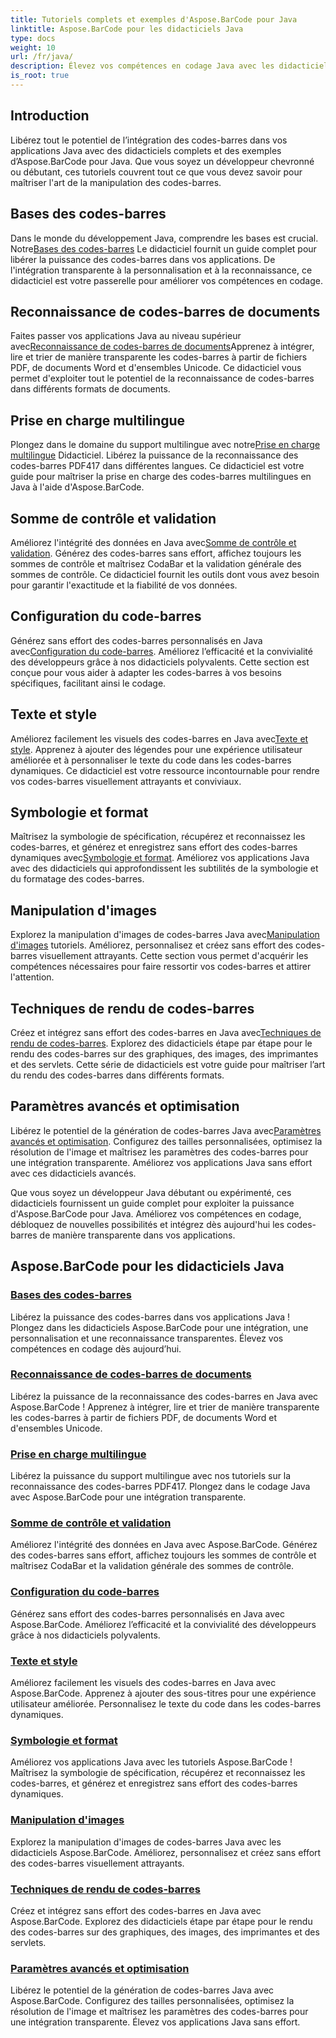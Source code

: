 ```yaml
---
title: Tutoriels complets et exemples d'Aspose.BarCode pour Java
linktitle: Aspose.BarCode pour les didacticiels Java
type: docs
weight: 10
url: /fr/java/
description: Élevez vos compétences en codage Java avec les didacticiels Aspose.BarCode. Bénéficiez d’une intégration, d’une personnalisation et d’une reconnaissance transparentes. Plongez dès aujourd’hui dans le pouvoir des codes-barres.
is_root: true
---
```

## Introduction

Libérez tout le potentiel de l’intégration des codes-barres dans vos applications Java avec des didacticiels complets et des exemples d’Aspose.BarCode pour Java. Que vous soyez un développeur chevronné ou débutant, ces tutoriels couvrent tout ce que vous devez savoir pour maîtriser l'art de la manipulation des codes-barres.

## Bases des codes-barres

 Dans le monde du développement Java, comprendre les bases est crucial. Notre[Bases des codes-barres](./barcode-basics/) Le didacticiel fournit un guide complet pour libérer la puissance des codes-barres dans vos applications. De l'intégration transparente à la personnalisation et à la reconnaissance, ce didacticiel est votre passerelle pour améliorer vos compétences en codage.

## Reconnaissance de codes-barres de documents

 Faites passer vos applications Java au niveau supérieur avec[Reconnaissance de codes-barres de documents](./document-barcode-recognition/)Apprenez à intégrer, lire et trier de manière transparente les codes-barres à partir de fichiers PDF, de documents Word et d'ensembles Unicode. Ce didacticiel vous permet d'exploiter tout le potentiel de la reconnaissance de codes-barres dans différents formats de documents.

## Prise en charge multilingue

 Plongez dans le domaine du support multilingue avec notre[Prise en charge multilingue](./multilingual-support/) Didacticiel. Libérez la puissance de la reconnaissance des codes-barres PDF417 dans différentes langues. Ce didacticiel est votre guide pour maîtriser la prise en charge des codes-barres multilingues en Java à l'aide d'Aspose.BarCode.

## Somme de contrôle et validation

 Améliorez l'intégrité des données en Java avec[Somme de contrôle et validation](./checksum-and-validation/). Générez des codes-barres sans effort, affichez toujours les sommes de contrôle et maîtrisez CodaBar et la validation générale des sommes de contrôle. Ce didacticiel fournit les outils dont vous avez besoin pour garantir l'exactitude et la fiabilité de vos données.

## Configuration du code-barres

 Générez sans effort des codes-barres personnalisés en Java avec[Configuration du code-barres](./barcode-configuration/). Améliorez l’efficacité et la convivialité des développeurs grâce à nos didacticiels polyvalents. Cette section est conçue pour vous aider à adapter les codes-barres à vos besoins spécifiques, facilitant ainsi le codage.

## Texte et style

Améliorez facilement les visuels des codes-barres en Java avec[Texte et style](./text-and-styling/). Apprenez à ajouter des légendes pour une expérience utilisateur améliorée et à personnaliser le texte du code dans les codes-barres dynamiques. Ce didacticiel est votre ressource incontournable pour rendre vos codes-barres visuellement attrayants et conviviaux.

## Symbologie et format

 Maîtrisez la symbologie de spécification, récupérez et reconnaissez les codes-barres, et générez et enregistrez sans effort des codes-barres dynamiques avec[Symbologie et format](./symbology-and-format/). Améliorez vos applications Java avec des didacticiels qui approfondissent les subtilités de la symbologie et du formatage des codes-barres.

## Manipulation d'images

 Explorez la manipulation d'images de codes-barres Java avec[Manipulation d'images](./image-manipulation/) tutoriels. Améliorez, personnalisez et créez sans effort des codes-barres visuellement attrayants. Cette section vous permet d'acquérir les compétences nécessaires pour faire ressortir vos codes-barres et attirer l'attention.

## Techniques de rendu de codes-barres

 Créez et intégrez sans effort des codes-barres en Java avec[Techniques de rendu de codes-barres](./barcode-rendering-techniques/). Explorez des didacticiels étape par étape pour le rendu des codes-barres sur des graphiques, des images, des imprimantes et des servlets. Cette série de didacticiels est votre guide pour maîtriser l’art du rendu des codes-barres dans différents formats.

## Paramètres avancés et optimisation

Libérez le potentiel de la génération de codes-barres Java avec[Paramètres avancés et optimisation](./advanced-settings-and-optimization/). Configurez des tailles personnalisées, optimisez la résolution de l'image et maîtrisez les paramètres des codes-barres pour une intégration transparente. Améliorez vos applications Java sans effort avec ces didacticiels avancés.

Que vous soyez un développeur Java débutant ou expérimenté, ces didacticiels fournissent un guide complet pour exploiter la puissance d'Aspose.BarCode pour Java. Améliorez vos compétences en codage, débloquez de nouvelles possibilités et intégrez dès aujourd'hui les codes-barres de manière transparente dans vos applications.

##  Aspose.BarCode pour les didacticiels Java
### [Bases des codes-barres](./barcode-basics/)
Libérez la puissance des codes-barres dans vos applications Java ! Plongez dans les didacticiels Aspose.BarCode pour une intégration, une personnalisation et une reconnaissance transparentes. Élevez vos compétences en codage dès aujourd’hui.
### [Reconnaissance de codes-barres de documents](./document-barcode-recognition/)
Libérez la puissance de la reconnaissance des codes-barres en Java avec Aspose.BarCode ! Apprenez à intégrer, lire et trier de manière transparente les codes-barres à partir de fichiers PDF, de documents Word et d'ensembles Unicode.
### [Prise en charge multilingue](./multilingual-support/)
Libérez la puissance du support multilingue avec nos tutoriels sur la reconnaissance des codes-barres PDF417. Plongez dans le codage Java avec Aspose.BarCode pour une intégration transparente.
### [Somme de contrôle et validation](./checksum-and-validation/)
Améliorez l'intégrité des données en Java avec Aspose.BarCode. Générez des codes-barres sans effort, affichez toujours les sommes de contrôle et maîtrisez CodaBar et la validation générale des sommes de contrôle. 
### [Configuration du code-barres](./barcode-configuration/)
Générez sans effort des codes-barres personnalisés en Java avec Aspose.BarCode. Améliorez l’efficacité et la convivialité des développeurs grâce à nos didacticiels polyvalents.
### [Texte et style](./text-and-styling/)
Améliorez facilement les visuels des codes-barres en Java avec Aspose.BarCode. Apprenez à ajouter des sous-titres pour une expérience utilisateur améliorée. Personnalisez le texte du code dans les codes-barres dynamiques.
### [Symbologie et format](./symbology-and-format/)
Améliorez vos applications Java avec les tutoriels Aspose.BarCode ! Maîtrisez la symbologie de spécification, récupérez et reconnaissez les codes-barres, et générez et enregistrez sans effort des codes-barres dynamiques.
### [Manipulation d'images](./image-manipulation/)
Explorez la manipulation d'images de codes-barres Java avec les didacticiels Aspose.BarCode. Améliorez, personnalisez et créez sans effort des codes-barres visuellement attrayants.
### [Techniques de rendu de codes-barres](./barcode-rendering-techniques/)
Créez et intégrez sans effort des codes-barres en Java avec Aspose.BarCode. Explorez des didacticiels étape par étape pour le rendu des codes-barres sur des graphiques, des images, des imprimantes et des servlets.
### [Paramètres avancés et optimisation](./advanced-settings-and-optimization/)
Libérez le potentiel de la génération de codes-barres Java avec Aspose.BarCode. Configurez des tailles personnalisées, optimisez la résolution de l'image et maîtrisez les paramètres des codes-barres pour une intégration transparente. Élevez vos applications Java sans effort.